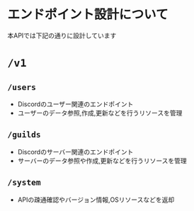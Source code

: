 # エンドポイント設計について

本APIでは下記の通りに設計しています

# `/v1`

## `/users`

- Discordのユーザー関連のエンドポイント
- ユーザーのデータ参照,作成,更新などを行うリソースを管理

## `/guilds`

- Discordのサーバー関連のエンドポイント
- サーバーのデータ参照や作成,更新などを行うリソースを管理

## `/system`

- APIの疎通確認やバージョン情報,OSリソースなどを返却